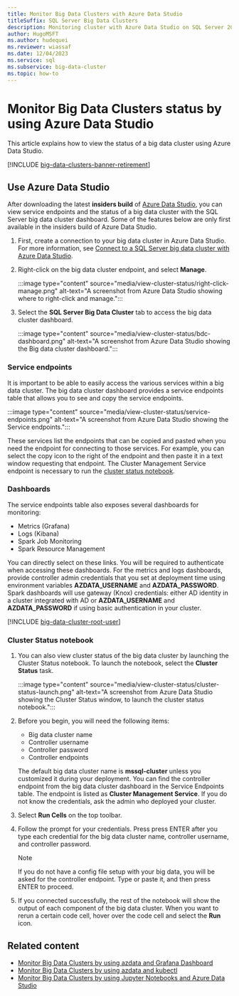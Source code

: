 ```yaml
---
title: Monitor Big Data Clusters with Azure Data Studio
titleSuffix: SQL Server Big Data Clusters
description: Monitoring cluster with Azure Data Studio on SQL Server 2019 Big Data Clusters.
author: HugoMSFT
ms.author: hudequei
ms.reviewer: wiassaf
ms.date: 12/04/2023
ms.service: sql
ms.subservice: big-data-cluster
ms.topic: how-to
---
```


# Monitor Big Data Clusters status by using Azure Data Studio

This article explains how to view the status of a big data cluster using Azure Data Studio.

[!INCLUDE [big-data-clusters-banner-retirement](../includes/bdc-banner-retirement.md)]

## <a id="datastudio"></a> Use Azure Data Studio

After downloading the latest **insiders build** of [Azure Data Studio](/azure-data-studio/download-azure-data-studio), you can view service endpoints and the status of a big data cluster with the SQL Server big data cluster dashboard. Some of the features below are only first available in the insiders build of Azure Data Studio.

1. First, create a connection to your big data cluster in Azure Data Studio. For more information, see [Connect to a SQL Server big data cluster with Azure Data Studio](connect-to-big-data-cluster.md).

1. Right-click on the big data cluster endpoint, and select **Manage**.

   :::image type="content" source="media/view-cluster-status/right-click-manage.png" alt-text="A screenshot from Azure Data Studio showing where to right-click and manage.":::

1. Select the **SQL Server Big Data Cluster** tab to access the big data cluster dashboard.

   :::image type="content" source="media/view-cluster-status/bdc-dashboard.png" alt-text="A screenshot from Azure Data Studio showing the Big data cluster dashboard.":::

### Service endpoints

It is important to be able to easily access the various services within a big data cluster. The big data cluster dashboard provides a service endpoints table that allows you to see and copy the service endpoints.

:::image type="content" source="media/view-cluster-status/service-endpoints.png" alt-text="A screenshot from Azure Data Studio showing the Service endpoints.":::

These services list the endpoints that can be copied and pasted when you need the endpoint for connecting to those services. For example, you can select the copy icon to the right of the endpoint and then paste it in a text window requesting that endpoint. The Cluster Management Service endpoint is necessary to run the [cluster status notebook](#notebook).

### Dashboards

The service endpoints table also exposes several dashboards for monitoring:

- Metrics (Grafana)
- Logs (Kibana)
- Spark Job Monitoring
- Spark Resource Management

You can directly select on these links. You will be required to authenticate when accessing these dashboards. For the metrics and logs dashboards, provide controller admin credentials that you set at deployment time using environment variables **AZDATA_USERNAME** and **AZDATA_PASSWORD**. Spark dashboards will use gateway (Knox) credentials: either AD identity in a cluster integrated with AD or **AZDATA_USERNAME** and **AZDATA_PASSWORD** if using basic authentication in your cluster.

[!INCLUDE [big-data-cluster-root-user](../includes/big-data-cluster-root-user.md)]

### <a id="notebook"></a> Cluster Status notebook

1. You can also view cluster status of the big data cluster by launching the Cluster Status notebook. To launch the notebook, select the **Cluster Status** task.

    :::image type="content" source="media/view-cluster-status/cluster-status-launch.png" alt-text="A screenshot from Azure Data Studio showing the Cluster Status window, to launch the cluster status notebook.":::

1. Before you begin, you will need the following items:

    - Big data cluster name
    - Controller username
    - Controller password
    - Controller endpoints

    The default big data cluster name is **mssql-cluster** unless you customized it during your deployment. You can find the controller endpoint from the big data cluster dashboard in the Service Endpoints table. The endpoint is listed as **Cluster Management Service**. If you do not know the credentials, ask the admin who deployed your cluster.

1. Select **Run Cells** on the top toolbar.

1. Follow the prompt for your credentials. Press press ENTER after you type each credential for the big data cluster name, controller username, and controller password.

    > [!Note]
    > If you do not have a config file setup with your big data, you will be asked for the controller endpoint. Type or paste it, and then press ENTER to proceed.

1. If you connected successfully, the rest of the notebook will show the output of each component of the big data cluster. When you want to rerun a certain code cell, hover over the code cell and select the **Run** icon.


## Related content

- [Monitor Big Data Clusters by using azdata and Grafana Dashboard](cluster-monitor-grafana.md)
- [Monitor Big Data Clusters by using azdata and kubectl](cluster-monitor-cmdlet.md)
- [Monitor Big Data Clusters by using Jupyter Notebooks and Azure Data Studio](cluster-monitor-notebooks.md)